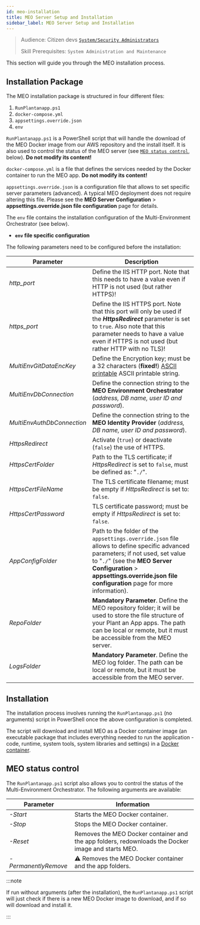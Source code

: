 ```yaml
---
id: meo-installation
title: MEO Server Setup and Installation
sidebar_label: MEO Server Setup and Installation
---
```


> Audience: Citizen devs [`System/Security Administrators`](/docs/audience#systemsecurity-administrators)
> 
> Skill Prerequisites: `System Administration and Maintenance`

This section will guide you through the MEO installation process.

## Installation Package
The MEO installation package is structured in four different files:

1. `RunPlantanapp.ps1`
2. `docker-compose.yml`
3. `appsettings.override.json`
4. `env`

`RunPlantanapp.ps1` is a PowerShell script that will handle the download of the MEO Docker image from our AWS repository and the install itself. It is also used to control the status of the MEO server (see [`MEO status control`](#meo-status-control), below). **Do not modify its content!**

`docker-compose.yml` is a file that defines the services needed by the Docker container to run the MEO app. **Do not modify its content!**

`appsettings.override.json` is a configuration file that allows to set specific server parameters (advanced). A typical MEO deployment does not require altering this file. Please see the **MEO Server Configuration** > **appsettings.override.json file configuration** page for details. 

The `env` file contains the installation configuration of the Multi-Environment Orchestrator (see below).

-  **`env` file specific configuration**

The following parameters need to be configured before the installation:

|Parameter|Description|
|---|---|
|*http_port*|Define the IIS HTTP port. Note that this needs to have a value even if HTTP is not used (but rather HTTPS)!|
|*https_port*|Define the IIS HTTPS port. Note that this port will only be used if the ***HttpsRedirect*** parameter is set to `true`. Also note that this parameter needs to have a value even if HTTPS is not used (but rather HTTP with no TLS)!|
|*MultiEnvGitDataEncKey*|Define the Encryption key; must be a 32 characters (**fixed!**) <a href="https://www.ascii-code.com/" target="_blank">ASCII printable</a> ASCII printable string.|
|*MultiEnvDbConnection*|Define the connection string to the **MEO Environment Orchestrator** (*address, DB name, user ID and password*).|
|*MultiEnvAuthDbConnection*|Define the connection string to the **MEO Identity Provider** (*address, DB name, user ID and password*).|
|*HttpsRedirect*|Activate (`true`) or deactivate (`false`) the use of HTTPS.|
|*HttpsCertFolder*|Path to the TLS certificate; if *HttpsRedirect* is set to `false`, must be defined as: "`./`". |
|*HttpsCertFileName*|The TLS certificate filename; must be empty if  *HttpsRedirect* is set to: `false`.|
|*HttpsCertPassword*|TLS certificate password; must be empty if  *HttpsRedirect* is set to: `false`.|
|*AppConfigFolder*|Path to the folder of the `appsettings.override.json` file allows to define specific advanced parameters; if not used, set value to "`./`" (see the **MEO Server Configuration** > **appsettings.override.json file configuration** page for more information).|
|*RepoFolder*|**Mandatory Parameter**. Define the MEO repository folder; it will be used to store the file structure of your Plant an App apps. The path can be local or remote, but it must be accessible from the MEO server.|
|*LogsFolder*|**Mandatory Parameter**. Define the MEO log folder. The path can be local or remote, but it must be accessible from the MEO server.|


## Installation

The installation process involves running the `RunPlantanapp.ps1` (no arguments) script in PowerShell once the above configuration is completed.

The script will download and install MEO as a Docker container image (an executable package that includes everything needed to run the application - code, runtime, system tools, system libraries and settings) in a <a href="https://www.docker.com/resources/what-container/)" target="_blank">Docker container</a>.

## MEO status control

The `RunPlantanapp.ps1` script also allows you to control the status of the  Multi-Environment Orchestrator. The following arguments are available:

|Parameter|Information|
|---|---|
|*-Start*|Starts the MEO Docker container.|
|*-Stop*|Stops the MEO Docker container.|
|*-Reset*|Removes the MEO Docker container and the app folders, redownloads the Docker image and starts MEO.|
|*-PermanentlyRemove*|⚠ Removes the MEO Docker container and the app  folders.|

:::note

If run without arguments (after the installation), the `RunPlantanapp.ps1` script will just check if there is a new MEO Docker image to download, and if so will download and install it.

:::